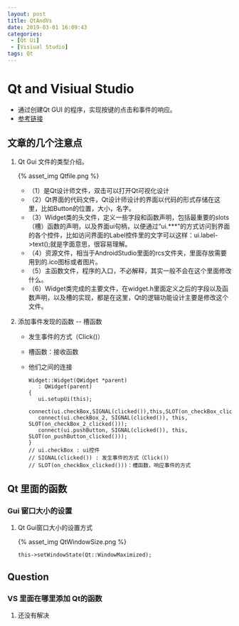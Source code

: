 ```yaml
---
layout: post
title: QtAndVs
date: 2019-03-01 16:09:43
categories: 
 - [Qt Ui]
 - [Visiual Studio]
tags: Qt
---
```


# Qt and Visiual Studio

+ 通过创建Qt GUI 的程序，实现按键的点击和事件的响应。
+ [参考链接](https://blog.csdn.net/mieleizhi0522/article/details/79259222)

## 文章的几个注意点

1. Qt Gui 文件的类型介绍。

   {% asset_img Qtfile.png %}

   + （1）是Qt设计师文件，双击可以打开Qt可视化设计
   + （2）Qt界面的代码文件，Qt设计师设计的界面以代码的形式存储在这里，比如Button的位置，大小，名字。
   + （3）Widget类的头文件，定义一些字段和函数声明，包括最重要的slots（槽）函数的声明，以及界面ui句柄，以便通过“ui.***”的方式访问到界面的各个控件，比如访问界面的Label控件里的文字可以这样：ui.label->text();就是字面意思，很容易理解。
   + （4）资源文件，相当于AndroidStudio里面的rcs文件夹，里面存放需要用到的.ico图标或者图片。
   + （5）主函数文件，程序的入口，不必解释，其实一般不会在这个里面修改什么。
   + （6）Widget类完成的主要文件，在widget.h里面定义之后的字段以及函数声明，以及槽的实现，都是在这里，Qt的逻辑功能设计主要是修改这个文件。

2. 添加事件发现的函数  -- 槽函数

   + 发生事件的方式（Click()）

   + 槽函数：接收函数

   + 他们之间的连接

     ```
     Widget::Widget(QWidget *parent)
     	: QWidget(parent)
     {
     	ui.setupUi(this);
     	connect(ui.checkBox,SIGNAL(clicked()),this,SLOT(on_checkBox_clicked()));
     	connect(ui.checkBox_2, SIGNAL(clicked()), this, SLOT(on_checkBox_2_clicked()));
     	connect(ui.pushButton, SIGNAL(clicked()), this, SLOT(on_pushButton_clicked()));
     }
     // ui.checkBox : ui控件
     // SIGNAL(clicked()) : 发生事件的方式（Click()）
     // SLOT(on_checkBox_clicked()))：槽函数，响应事件的方式
     ```

## Qt 里面的函数

### Gui 窗口大小的设置

1. Qt Gui窗口大小的设置方式

   {% asset_img QtWindowSize.png %}

   ```
   this->setWindowState(Qt::WindowMaximized);
   ```


## Question

### VS 里面在哪里添加 Qt的函数

1. 还没有解决